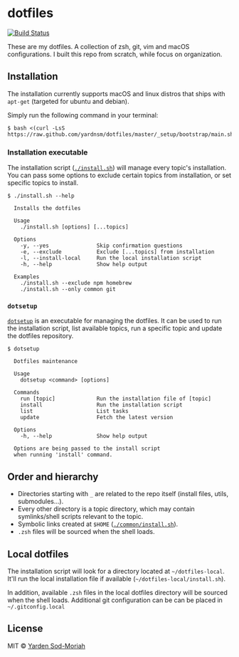 # dotfiles

[![Build Status](https://travis-ci.org/yardnsm/dotfiles.svg?branch=master)](https://travis-ci.org/yardnsm/dotfiles)

These are my dotfiles. A collection of zsh, git, vim and macOS configurations. I built this repo
from scratch, while focus on organization.

## Installation

The installation currently supports macOS and linux distros that ships with `apt-get` (targeted for
ubuntu and debian).

Simply run the following command in your terminal:

```console
$ bash <(curl -LsS https://raw.github.com/yardnsm/dotfiles/master/_setup/bootstrap/main.sh)
```

### Installation executable

The installation script ([`./install.sh`](install.sh)) will manage every topic's installation. You
can pass some options to exclude certain topics from installation, or set specific topics to
install.

```console
$ ./install.sh --help

  Installs the dotfiles

  Usage
    ./install.sh [options] [...topics]

  Options
    -y, --yes               Skip confirmation questions
    -e, --exclude           Exclude [...topics] from installation
    -l, --install-local     Run the local installation script
    -h, --help              Show help output

  Examples
    ./install.sh --exclude npm homebrew
    ./install.sh --only common git
```

### `dotsetup`

[`dotsetup`](bin/dotsetup) is an executable for managing the dotfiles. It can be used to run the
installation script, list available topics, run a specific topic and update the dotfiles repository.

```console
$ dotsetup

  Dotfiles maintenance

  Usage
    dotsetup <command> [options]

  Commands
    run [topic]             Run the installation file of [topic]
    install                 Run the installation script
    list                    List tasks
    update                  Fetch the latest version

  Options
    -h, --help              Show help output

  Options are being passed to the install script
  when running 'install' command.
```

## Order and hierarchy

- Directories starting with `_` are related to the repo itself (install files, utils,
  submodules...).
- Every other directory is a topic directory, which may contain symlinks/shell scripts relevant to
  the topic.
- Symbolic links created at `$HOME` ([`./common/install.sh`](./common/install.sh)).
- `.zsh` files will be sourced when the shell loads.

## Local dotfiles

The installation script will look for a directory located at `~/dotfiles-local`. It'll run the local
installation file if available (`~/dotfiles-local/install.sh`).

In addition, available `.zsh` files in the local dotfiles directory will be sourced when the shell
loads. Additional git configuration can be can be placed in `~/.gitconfig.local`

## License

MIT © [Yarden Sod-Moriah](http://yardnsm.net/)
